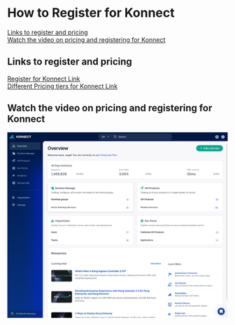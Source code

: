# How to Register for Konnect


[Links to register and pricing](#Links-to-register-and-pricing) \
[Watch the video on pricing and registering for Konnect](#Watch-video-on-pricing-and-registering-for-Konnect)

## Links to register and pricing

[Register for Konnect Link](https://cloud.konghq.com/register) \
[Different Pricing tiers for Konnect Link](https://konghq.com/pricing)

## Watch the video on pricing and registering for Konnect

[![Register for Konnect](./images/konnect.png)](https://youtu.be/i24N-6-EC88 "Register for Konnect")


